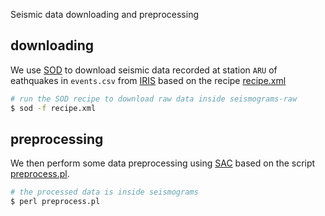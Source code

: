 
Seismic data downloading and preprocessing


## downloading

We use [SOD](http://www.seis.sc.edu/sod/) to download seismic data recorded at station `ARU` of eathquakes in `events.csv` from [IRIS](https://www.iris.edu/hq/) based on the recipe [recipe.xml](recipe.xml)

``` bash
# run the SOD recipe to download raw data inside seismograms-raw
$ sod -f recipe.xml
```

## preprocessing

We then perform some data preprocessing using [SAC](http://ds.iris.edu/ds/nodes/dmc/forms/sac/) based on the script [preprocess.pl](preprocess.pl).

``` bash
# the processed data is inside seismograms
$ perl preprocess.pl
```

